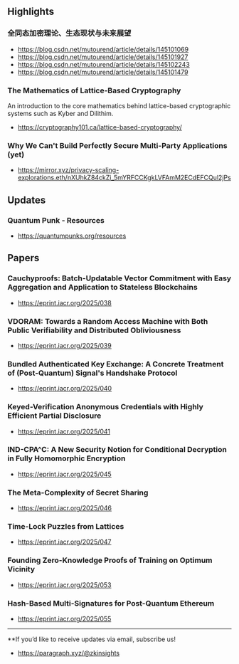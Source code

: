 ## Highlights
### 全同态加密理论、生态现状与未来展望
- <https://blog.csdn.net/mutourend/article/details/145101069>
- <https://blog.csdn.net/mutourend/article/details/145101927>
- <https://blog.csdn.net/mutourend/article/details/145102243>
- <https://blog.csdn.net/mutourend/article/details/145101479>

### The Mathematics of Lattice-Based Cryptography
An introduction to the core mathematics behind lattice-based cryptographic systems such as Kyber and Dilithim.
- <https://cryptography101.ca/lattice-based-cryptography/>
### Why We Can't Build Perfectly Secure Multi-Party Applications (yet)
- <https://mirror.xyz/privacy-scaling-explorations.eth/nXUhkZ84ckZi_5mYRFCCKgkLVFAmM2ECdEFCQul2jPs>
## Updates
### Quantum Punk - Resources
- <https://quantumpunks.org/resources>

## Papers
### Cauchyproofs: Batch-Updatable Vector Commitment with Easy Aggregation and Application to Stateless Blockchains
- <https://eprint.iacr.org/2025/038>
### VDORAM: Towards a Random Access Machine with Both Public Verifiability and Distributed Obliviousness
- <https://eprint.iacr.org/2025/039>
### Bundled Authenticated Key Exchange: A Concrete Treatment of (Post-Quantum) Signal's Handshake Protocol
- <https://eprint.iacr.org/2025/040>
### Keyed-Verification Anonymous Credentials with Highly Efficient Partial Disclosure
- <https://eprint.iacr.org/2025/041>
### IND-CPA^C: A New Security Notion for Conditional Decryption in Fully Homomorphic Encryption
- <https://eprint.iacr.org/2025/045>
### The Meta-Complexity of Secret Sharing
- <https://eprint.iacr.org/2025/046>
### Time-Lock Puzzles from Lattices
- <https://eprint.iacr.org/2025/047>
### Founding Zero-Knowledge Proofs of Training on Optimum Vicinity
- <https://eprint.iacr.org/2025/053>
### Hash-Based Multi-Signatures for Post-Quantum Ethereum
- <https://eprint.iacr.org/2025/055>

---
**If you’d like to receive updates via email, subscribe us!

- <https://paragraph.xyz/@zkinsights>
